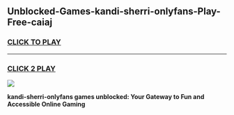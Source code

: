 
## Unblocked-Games-kandi-sherri-onlyfans-Play-Free-caiaj
<h3>
<a href="https://premium76.site?title=kandi-sherri-onlyfans&ref=15A">CLICK TO PLAY</a></h3>
<hr>

<h3>
<a href="https://premium76.site?title=kandi-sherri-onlyfans&ref=15A">CLICK 2 PLAY</a>
  
</h3>

<a href="https://premium76.site?title=kandi-sherri-onlyfans&ref=15A"><img src="https://clearcache.store/games.png"></a>


**kandi-sherri-onlyfans games unblocked: Your Gateway to Fun and Accessible Online Gaming**
